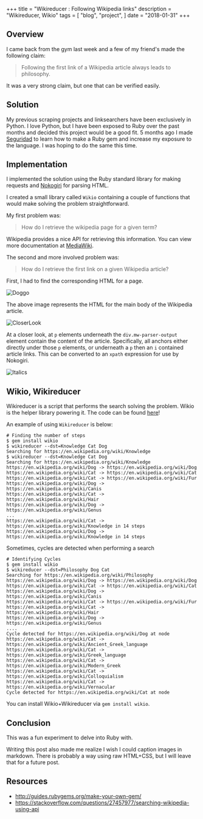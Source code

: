 +++
title = "Wikireducer : Following Wikipedia links"
description = "Wikireducer, Wikio"
tags = [
  "blog",
  "project",
]
date = "2018-01-31"
+++

## Overview

I came back from the gym last week and a few of my friend's made the following
claim:

> Following the first link of a Wikipedia article always leads to philosophy.

It was a very strong claim, but one that can be verified easily.

## Solution

My previous scraping projects and linksearchers have been exclusively in Python.
I love Python, but I have been exposed to Ruby over the past months and decided
this project would be a good fit. 5 months ago I made
[Seguridad](https://github.com/dang3r/seguridad) to learn how to make a Ruby gem
and increase my exposure to the language. I was hoping to do the same this time.

## Implementation

I implemented the solution using the Ruby standard library for making requests
and [Nokogiri](https://github.com/sparklemotion/nokogiri) for parsing HTML.

I created a small library called `Wikio` containing a couple of functions that
would make solving the problem straightforward. 

My first problem was:

> How do I retrieve the wikipedia page for a given term?

Wikipedia provides a nice API for retrieving this information. You can view more
documentation at
[MediaWiki](https://www.mediawiki.org/wiki/API:Main_page#The_endpoint).

The second and more involved problem was:

> How do I retrieve the first link on a given Wikipedia article?

First, I had to find the corresponding HTML for a page.

![Doggo](/img/wiki-dog.png)
  
The above image represents the HTML for the main body of the Wikipedia article.

![CloserLook](/img/wiki-html.png)

At a closer look, at `p` elements underneath the `div.mw-parser-output` element
contain the content of the article. Specifically, all anchors either directly
under those `p` elements, or underneath a `p` then an `i` contained article
links. This can be converted to an `xpath` expression for use by Nokogiri.

![Italics](/img/wiki-italics.png)

## Wikio, Wikireducer

Wikireducer is a script that performs the search solving the problem. Wikio is
the helper library powering it. The code can be found
[here](https://github.com/dang3r/wikio)!

An example of using `Wikireducer` is below:

```
# Finding the number of steps
$ gem install wikio
$ wikireducer --dst=Knowledge Cat Dog
Searching for https://en.wikipedia.org/wiki/Knowledge
$ wikireducer --dst=Knowledge Cat Dog
Searching for https://en.wikipedia.org/wiki/Knowledge
https://en.wikipedia.org/wiki/Dog -> https://en.wikipedia.org/wiki/Dog
https://en.wikipedia.org/wiki/Cat -> https://en.wikipedia.org/wiki/Cat
https://en.wikipedia.org/wiki/Cat -> https://en.wikipedia.org/wiki/Fur
https://en.wikipedia.org/wiki/Dog -> https://en.wikipedia.org/wiki/Canis
https://en.wikipedia.org/wiki/Cat -> https://en.wikipedia.org/wiki/Hair
https://en.wikipedia.org/wiki/Dog -> https://en.wikipedia.org/wiki/Genus
...
https://en.wikipedia.org/wiki/Cat -> https://en.wikipedia.org/wiki/Knowledge in 14 steps
https://en.wikipedia.org/wiki/Dog -> https://en.wikipedia.org/wiki/Knowledge in 14 steps
```

Sometimes, cycles are detected when performing a search

```
# Identifying Cycles
$ gem install wikio
$ wikireducer --dst=Philosophy Dog Cat
Searching for https://en.wikipedia.org/wiki/Philosophy
https://en.wikipedia.org/wiki/Dog -> https://en.wikipedia.org/wiki/Dog
https://en.wikipedia.org/wiki/Cat -> https://en.wikipedia.org/wiki/Cat
https://en.wikipedia.org/wiki/Dog -> https://en.wikipedia.org/wiki/Canis
https://en.wikipedia.org/wiki/Cat -> https://en.wikipedia.org/wiki/Fur
https://en.wikipedia.org/wiki/Cat -> https://en.wikipedia.org/wiki/Hair
https://en.wikipedia.org/wiki/Dog -> https://en.wikipedia.org/wiki/Genus
....
Cycle detected for https://en.wikipedia.org/wiki/Dog at node
https://en.wikipedia.org/wiki/Cat -> https://en.wikipedia.org/wiki/Ancient_Greek_language
https://en.wikipedia.org/wiki/Cat -> https://en.wikipedia.org/wiki/Greek_language
https://en.wikipedia.org/wiki/Cat -> https://en.wikipedia.org/wiki/Modern_Greek
https://en.wikipedia.org/wiki/Cat -> https://en.wikipedia.org/wiki/Colloquialism
https://en.wikipedia.org/wiki/Cat -> https://en.wikipedia.org/wiki/Vernacular
Cycle detected for https://en.wikipedia.org/wiki/Cat at node
```

You can install Wikio+Wikireducer via `gem install wikio`.

## Conclusion

This was a fun experiment to delve into Ruby with.

Writing this post also made me realize I wish I could caption images in
markdown. There is probably a way using raw HTML+CSS, but I will leave that for
a future post.

## Resources

- http://guides.rubygems.org/make-your-own-gem/
- https://stackoverflow.com/questions/27457977/searching-wikipedia-using-api
